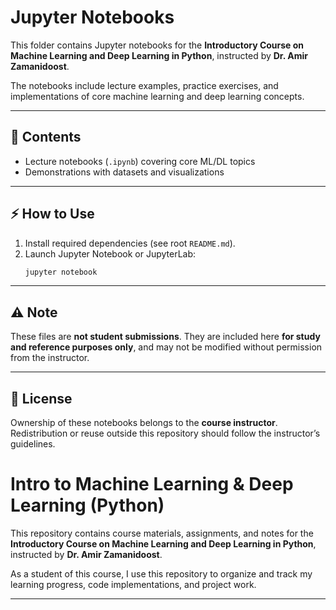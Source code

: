 # Jupyter Notebooks

This folder contains Jupyter notebooks for the **Introductory Course on Machine Learning and Deep Learning in Python**, instructed by **Dr. Amir Zamanidoost**.  

The notebooks include lecture examples, practice exercises, and implementations of core machine learning and deep learning concepts.

---

## 📖 Contents
- Lecture notebooks (`.ipynb`) covering core ML/DL topics  
- Demonstrations with datasets and visualizations

---

## ⚡ How to Use
1. Install required dependencies (see root `README.md`).  
2. Launch Jupyter Notebook or JupyterLab:  
   ```bash
   jupyter notebook
---

## ⚠️ Note  
These files are **not student submissions**. They are included here **for study and reference purposes only**, and may not be modified without permission from the instructor.  

---

## 📜 License  
Ownership of these notebooks belongs to the **course instructor**. Redistribution or reuse outside this repository should follow the instructor’s guidelines.  

# Intro to Machine Learning & Deep Learning (Python)

This repository contains course materials, assignments, and notes for the **Introductory Course on Machine Learning and Deep Learning in Python**, instructed by **Dr. Amir Zamanidoost**.  

As a student of this course, I use this repository to organize and track my learning progress, code implementations, and project work.  

---
